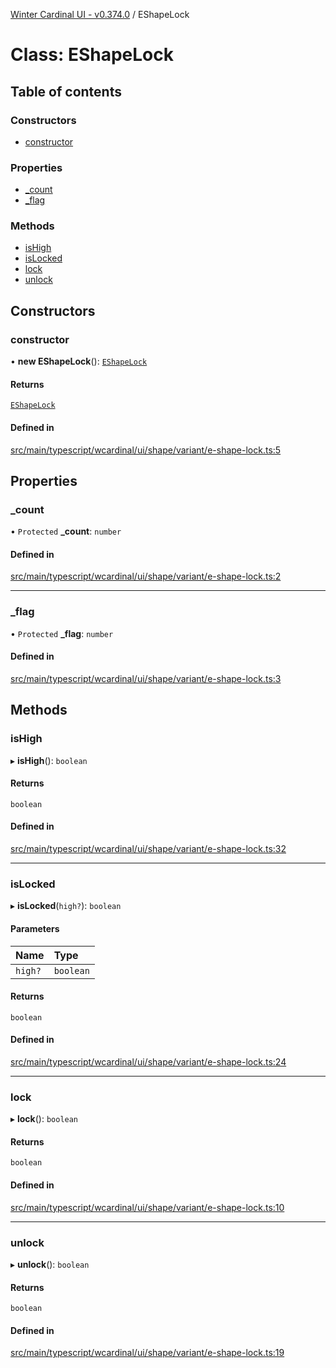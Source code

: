 [Winter Cardinal UI - v0.374.0](../index.md) / EShapeLock

# Class: EShapeLock

## Table of contents

### Constructors

- [constructor](EShapeLock.md#constructor)

### Properties

- [\_count](EShapeLock.md#_count)
- [\_flag](EShapeLock.md#_flag)

### Methods

- [isHigh](EShapeLock.md#ishigh)
- [isLocked](EShapeLock.md#islocked)
- [lock](EShapeLock.md#lock)
- [unlock](EShapeLock.md#unlock)

## Constructors

### constructor

• **new EShapeLock**(): [`EShapeLock`](EShapeLock.md)

#### Returns

[`EShapeLock`](EShapeLock.md)

#### Defined in

[src/main/typescript/wcardinal/ui/shape/variant/e-shape-lock.ts:5](https://github.com/winter-cardinal/winter-cardinal-ui/blob/v0.310.1/src/main/typescript/wcardinal/ui/shape/variant/e-shape-lock.ts#L5)

## Properties

### \_count

• `Protected` **\_count**: `number`

#### Defined in

[src/main/typescript/wcardinal/ui/shape/variant/e-shape-lock.ts:2](https://github.com/winter-cardinal/winter-cardinal-ui/blob/v0.310.1/src/main/typescript/wcardinal/ui/shape/variant/e-shape-lock.ts#L2)

___

### \_flag

• `Protected` **\_flag**: `number`

#### Defined in

[src/main/typescript/wcardinal/ui/shape/variant/e-shape-lock.ts:3](https://github.com/winter-cardinal/winter-cardinal-ui/blob/v0.310.1/src/main/typescript/wcardinal/ui/shape/variant/e-shape-lock.ts#L3)

## Methods

### isHigh

▸ **isHigh**(): `boolean`

#### Returns

`boolean`

#### Defined in

[src/main/typescript/wcardinal/ui/shape/variant/e-shape-lock.ts:32](https://github.com/winter-cardinal/winter-cardinal-ui/blob/v0.310.1/src/main/typescript/wcardinal/ui/shape/variant/e-shape-lock.ts#L32)

___

### isLocked

▸ **isLocked**(`high?`): `boolean`

#### Parameters

| Name | Type |
| :------ | :------ |
| `high?` | `boolean` |

#### Returns

`boolean`

#### Defined in

[src/main/typescript/wcardinal/ui/shape/variant/e-shape-lock.ts:24](https://github.com/winter-cardinal/winter-cardinal-ui/blob/v0.310.1/src/main/typescript/wcardinal/ui/shape/variant/e-shape-lock.ts#L24)

___

### lock

▸ **lock**(): `boolean`

#### Returns

`boolean`

#### Defined in

[src/main/typescript/wcardinal/ui/shape/variant/e-shape-lock.ts:10](https://github.com/winter-cardinal/winter-cardinal-ui/blob/v0.310.1/src/main/typescript/wcardinal/ui/shape/variant/e-shape-lock.ts#L10)

___

### unlock

▸ **unlock**(): `boolean`

#### Returns

`boolean`

#### Defined in

[src/main/typescript/wcardinal/ui/shape/variant/e-shape-lock.ts:19](https://github.com/winter-cardinal/winter-cardinal-ui/blob/v0.310.1/src/main/typescript/wcardinal/ui/shape/variant/e-shape-lock.ts#L19)
